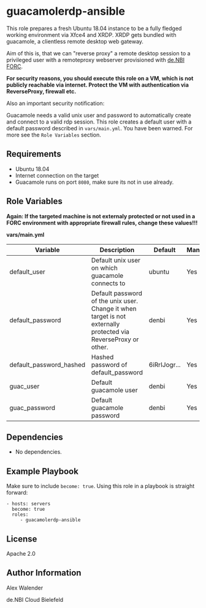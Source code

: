 guacamolerdp-ansible
=========

This role prepares a fresh Ubuntu 18.04 instance to be a fully fledged working environment via Xfce4 and XRDP.
XRDP gets bundled with guacamole, a clientless remote desktop web gateway.

Aim of this is, that we can "reverse proxy" a remote desktop session to a privileged user with a remoteproxy webserver
provisioned with [de.NBI FORC](https://github.com/deNBI/simpleVMWebGateway).

**For security reasons, you should execute this role on a VM, which is not publicly reachable via internet. Protect the VM with authentication via ReverseProxy, firewall etc.**

Also an important security notification:

Guacamole needs a valid unix user and password to automatically create and connect to a valid rdp session.
This role creates a default user with a default password described in `vars/main.yml`. You have been warned.
For more see the `Role Variables` section.

Requirements
------------

* Ubuntu 18.04
* Internet connection on the target
* Guacamole runs on port `8080`, make sure its not in use already.

Role Variables
--------------

**Again: If the targeted machine is not externaly protected or not used in a FORC environment with appropriate firewall rules, change these values!!!**

**vars/main.yml**

| Variable                  | Description           | Default        | Mandatory |
| -------------             |-------------          |----------------|     ---   |
| default_user           | Default unix user on which guacamole connects to | ubuntu         | Yes       |
| default_password              | Default password of the unix user. Change it when target is not externally protected via ReverseProxy or other.                                  | denbi          | Yes       |
| default_password_hashed         | Hashed password of default_password      | $6$iRrIJogr... |   Yes     |
| guac_user        | Default guacamole user                 | denbi          | Yes       |
| guac_password         | Default guacamole password                        | denbi          | Yes       |


Dependencies
------------

* No dependencies.

Example Playbook
----------------

Make sure to include `become: true`. Using this role in a playbook is straight forward:

    - hosts: servers
      become: true
      roles:
         - guacamolerdp-ansible

License
-------

Apache 2.0

Author Information
------------------

Alex Walender

de.NBI Cloud Bielefeld
